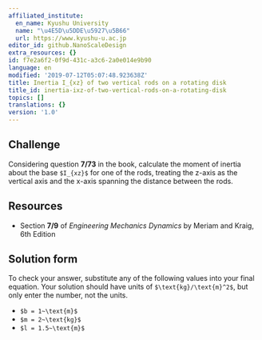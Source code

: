 ```yaml
---
affiliated_institute:
  en_name: Kyushu University
  name: "\u4E5D\u5DDE\u5927\u5B66"
  url: https://www.kyushu-u.ac.jp
editor_id: github.NanoScaleDesign
extra_resources: {}
id: f7e2a6f2-0f9d-431c-a3c6-2a0e014e9b90
language: en
modified: '2019-07-12T05:07:48.923638Z'
title: Inertia I_{xz} of two vertical rods on a rotating disk
title_id: inertia-ixz-of-two-vertical-rods-on-a-rotating-disk
topics: []
translations: {}
version: '1.0'
---
```


## Challenge
Considering question **7/73** in the book, calculate the moment of inertia about the base `$I_{xz}$` for one of the rods, treating the z-axis as the vertical axis and the x-axis spanning the distance between the rods.


## Resources
- Section **7/9** of *Engineering Mechanics Dynamics* by Meriam and Kraig, 6th Edition


## Solution form
To check your answer, substitute any of the following values into your final equation.
Your solution should have units of `$\text{kg}/\text{m}^2$`, but only enter the number, not the units.

- `$b = 1~\text{m}$`
- `$m = 2~\text{kg}$`
- `$l = 1.5~\text{m}$`
